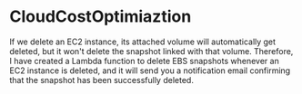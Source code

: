 # CloudCostOptimiaztion

If we delete an EC2 instance, its attached volume will automatically get deleted, but it won't delete the snapshot linked with that volume. Therefore, I have created a Lambda function to delete EBS snapshots whenever an EC2 instance is deleted, and it will send you a notification email confirming that the snapshot has been successfully deleted.
